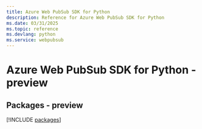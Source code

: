```yaml
---
title: Azure Web PubSub SDK for Python
description: Reference for Azure Web PubSub SDK for Python
ms.date: 03/31/2025
ms.topic: reference
ms.devlang: python
ms.service: webpubsub
---
```

# Azure Web PubSub SDK for Python - preview
## Packages - preview
[!INCLUDE [packages](web-pubsub-index.md)]